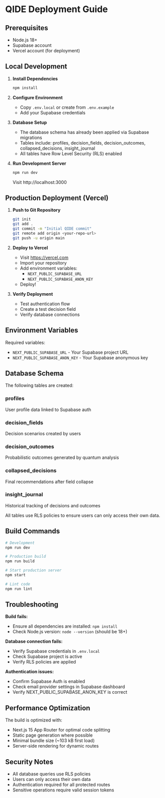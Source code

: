 # QIDE Deployment Guide

## Prerequisites
- Node.js 18+
- Supabase account
- Vercel account (for deployment)

## Local Development

1. **Install Dependencies**
   ```bash
   npm install
   ```

2. **Configure Environment**
   - Copy `.env.local` or create from `.env.example`
   - Add your Supabase credentials

3. **Database Setup**
   - The database schema has already been applied via Supabase migrations
   - Tables include: profiles, decision_fields, decision_outcomes, collapsed_decisions, insight_journal
   - All tables have Row Level Security (RLS) enabled

4. **Run Development Server**
   ```bash
   npm run dev
   ```
   Visit http://localhost:3000

## Production Deployment (Vercel)

1. **Push to Git Repository**
   ```bash
   git init
   git add .
   git commit -m "Initial QIDE commit"
   git remote add origin <your-repo-url>
   git push -u origin main
   ```

2. **Deploy to Vercel**
   - Visit https://vercel.com
   - Import your repository
   - Add environment variables:
     - `NEXT_PUBLIC_SUPABASE_URL`
     - `NEXT_PUBLIC_SUPABASE_ANON_KEY`
   - Deploy!

3. **Verify Deployment**
   - Test authentication flow
   - Create a test decision field
   - Verify database connections

## Environment Variables

Required variables:
- `NEXT_PUBLIC_SUPABASE_URL` - Your Supabase project URL
- `NEXT_PUBLIC_SUPABASE_ANON_KEY` - Your Supabase anonymous key

## Database Schema

The following tables are created:

### profiles
User profile data linked to Supabase auth

### decision_fields
Decision scenarios created by users

### decision_outcomes
Probabilistic outcomes generated by quantum analysis

### collapsed_decisions
Final recommendations after field collapse

### insight_journal
Historical tracking of decisions and outcomes

All tables use RLS policies to ensure users can only access their own data.

## Build Commands

```bash
# Development
npm run dev

# Production build
npm run build

# Start production server
npm start

# Lint code
npm run lint
```

## Troubleshooting

**Build fails:**
- Ensure all dependencies are installed: `npm install`
- Check Node.js version: `node --version` (should be 18+)

**Database connection fails:**
- Verify Supabase credentials in `.env.local`
- Check Supabase project is active
- Verify RLS policies are applied

**Authentication issues:**
- Confirm Supabase Auth is enabled
- Check email provider settings in Supabase dashboard
- Verify NEXT_PUBLIC_SUPABASE_ANON_KEY is correct

## Performance Optimization

The build is optimized with:
- Next.js 15 App Router for optimal code splitting
- Static page generation where possible
- Minimal bundle size (~103 kB first load)
- Server-side rendering for dynamic routes

## Security Notes

- All database queries use RLS policies
- Users can only access their own data
- Authentication required for all protected routes
- Sensitive operations require valid session tokens
